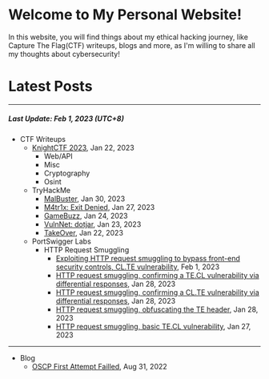 # Welcome to My Personal Website!

In this website, you will find things about my ethical hacking journey, like Capture The Flag(CTF) writeups, blogs and more, as I'm willing to share all my thoughts about cybersecurity!

# Latest Posts

* * *
##### Last Update: Feb 1, 2023 (UTC+8)

- CTF Writeups
	- [KnightCTF 2023](https://siunam321.github.io/ctf/KnightCTF-2023/), Jan 22, 2023
		- Web/API
		- Misc
		- Cryptography
		- Osint
	- TryHackMe
		- [MalBuster](https://siunam321.github.io/ctf/tryhackme/MalBuster), Jan 30, 2023
		- [M4tr1x: Exit Denied](https://siunam321.github.io/ctf/tryhackme/M4tr1x-Exit-Denied), Jan 27, 2023
		- [GameBuzz](https://siunam321.github.io/ctf/tryhackme/GameBuzz), Jan 24, 2023
		- [VulnNet: dotjar](https://siunam321.github.io/ctf/tryhackme/VulnNet-dotjar), Jan 23, 2023
		- [TakeOver](https://siunam321.github.io/ctf/tryhackme/TakeOver), Jan 22, 2023
	- PortSwigger Labs
		- HTTP Request Smuggling
			- [Exploiting HTTP request smuggling to bypass front-end security controls, CL.TE vulnerability](https://siunam321.github.io/ctf/portswigger-labs/HTTP-Request-Smuggling/smuggling-6), Feb 1, 2023
			- [HTTP request smuggling, confirming a TE.CL vulnerability via differential responses](https://siunam321.github.io/ctf/portswigger-labs/HTTP-Request-Smuggling/smuggling-5), Jan 28, 2023
			- [HTTP request smuggling, confirming a CL.TE vulnerability via differential responses](https://siunam321.github.io/ctf/portswigger-labs/HTTP-Request-Smuggling/smuggling-4), Jan 28, 2023
			- [HTTP request smuggling, obfuscating the TE header](https://siunam321.github.io/ctf/portswigger-labs/HTTP-Request-Smuggling/smuggling-3), Jan 28, 2023
			- [HTTP request smuggling, basic TE.CL vulnerability](https://siunam321.github.io/ctf/portswigger-labs/HTTP-Request-Smuggling/smuggling-2), Jan 27, 2023
		
* * *
- Blog
	- [OSCP First Attempt Failled](https://siunam321.github.io/blog/2022-08-31-OSCP-First-Attempt-Failled), Aug 31, 2022